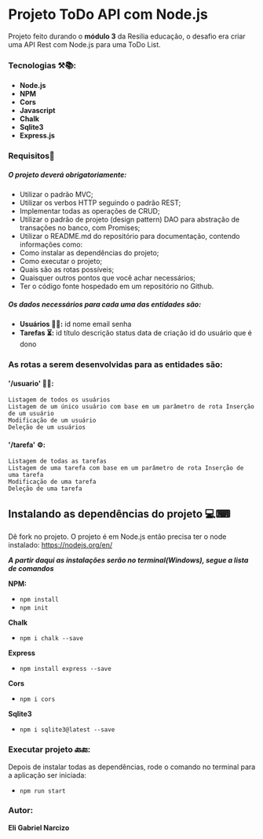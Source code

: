 # Projeto ToDo API com Node.js

Projeto feito durando o **módulo 3** da Resilia educação, o desafio era criar uma API Rest com Node.js para uma ToDo List.

### Tecnologias ⚒📚:
- **Node.js**
- **NPM**
- **Cors**
- **Javascript**
-  **Chalk**
- **Sqlite3**
- **Express.js**


### Requisitos🔐
##### O projeto deverá obrigatoriamente: 
- Utilizar o padrão MVC; 
- Utilizar os verbos HTTP seguindo o padrão REST; 
- Implementar todas as operações de CRUD; 
- Utilizar o padrão de projeto (design pattern) DAO para abstração de transações no banco, com Promises; 
- Utilizar o README.md do repositório para documentação, contendo informações como: 
- Como instalar as dependências do projeto; 
- Como executar o projeto; 
- Quais são as rotas possíveis; 
- Quaisquer outros pontos que você achar necessários; 
- Ter o código fonte hospedado em um repositório no Github. 

##### Os dados necessários para cada uma das entidades são: 
- **Usuários 👩‍🏫:** 
	id 
	nome 
	email 
	senha 
- **Tarefas ⏳:** 
	id 
	título 
	descrição 
	status 
	data de criação 
	id do usuário que é dono 

### As rotas a serem desenvolvidas para as entidades são: 
#### '/usuario' 👨‍🎓: 
	Listagem de todos os usuários 
	Listagem de um único usuário com base em um parâmetro de rota Inserção de um usuário 
	Modificação de um usuário 
	Deleção de um usuários 
#### '/tarefa' ⚙: 
	Listagem de todas as tarefas 
	Listagem de uma tarefa com base em um parâmetro de rota Inserção de uma tarefa 
	Modificação de uma tarefa 
	Deleção de uma tarefa

## Instalando as dependências do projeto 💻⌨

Dê fork no projeto. O projeto é em Node.js então precisa ter o node instalado: https://nodejs.org/en/

***A partir daqui as instalações serão no terminal(Windows), segue a lista de comandos***

**NPM:**
- `npm install`
- `npm init`

**Chalk**
- `npm i chalk --save`

**Express**
- `npm install express --save`

**Cors**
- `npm i cors`

**Sqlite3**
- `npm i sqlite3@latest --save`

### Executar projeto 🔙🔚:
Depois de instalar todas as dependências, rode o comando no terminal para a aplicação ser iniciada:
- `npm run start`

### Autor: 
**Eli Gabriel Narcizo**
